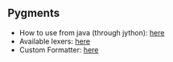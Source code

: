 

Pygments
--------

* How to use from java (through jython): [here](http://pygments.org/docs/java/)
* Available lexers: [here](http://pygments.org/docs/lexers/)
* Custom Formatter: [here](http://pygments.org/docs/formatterdevelopment/)